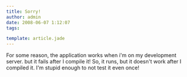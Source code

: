 ```yaml
---
title: Sorry!
author: admin
date: 2008-06-07 1:12:07
tags: 

template: article.jade
---
```


For some reason, the application works when i'm on my development server. but it fails after I compile it! So, it runs, but it doesn't work after I compiled it. I'm stupid enough to not test it even once!
